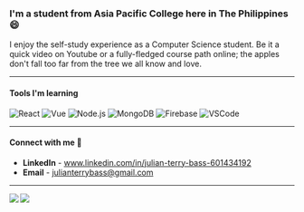 ### I'm a student from Asia Pacific College here in The Philippines 😄

I enjoy the self-study experience as a Computer Science student. Be it a quick video on Youtube or a fully-fledged course path online; the apples don't fall too far from the tree we all know and love.

---

#### Tools I'm learning

![React](https://img.shields.io/badge/React-informational?style=flat&logo=React&logoColor=white&color=0e4be6)
![Vue](https://img.shields.io/badge/Vue-informational?style=flat&logo=Vue.js&logoColor=white&color=36c770)
![Node.js](https://img.shields.io/badge/Node.js-informational?style=flat&logo=Node.js&logoColor=white&color=067a10)
![MongoDB](https://img.shields.io/badge/MongoDB-informational?style=flat&logo=MongoDB&logoColor=white&color=067a10)
![Firebase](https://img.shields.io/badge/Firebase-informational?style=flat&logo=Firebase&logoColor=white&color=orange)
![VSCode](https://img.shields.io/badge/VSCode-informational?style=flat&logo=VisualStudioCode&logoColor=white&color=0417c7)

---

#### Connect with me 🙂
* **LinkedIn** - www.linkedin.com/in/julian-terry-bass-601434192
* **Email** - julianterrybass@gmail.com

---

<a href="https://github.com/anuraghazra/github-readme-stats">
  <img align="left" src="https://github-readme-stats.vercel.app/api?username=JulianSegunderaBass&count_private=true&show_icons=true&card_width=2&theme=github_dark" />
</a>
<a href="https://github.com/anuraghazra/github-readme-stats">
  <img align="left" src="https://github-readme-stats.vercel.app/api/top-langs/?username=JulianSegunderaBass&layout=compact&hide=Hack&theme=github_dark" />
</a>

<!--
**JulianSegunderaBass/JulianSegunderaBass** is a ✨ _special_ ✨ repository because its `README.md` (this file) appears on your GitHub profile.

Here are some ideas to get you started:

- 🔭 I’m currently working on ...
- 🌱 I’m currently learning ...
- 👯 I’m looking to collaborate on ...
- 🤔 I’m looking for help with ...
- 💬 Ask me about ...
- 📫 How to reach me: ...
- 😄 Pronouns: ...
- ⚡ Fun fact: ...
-->
